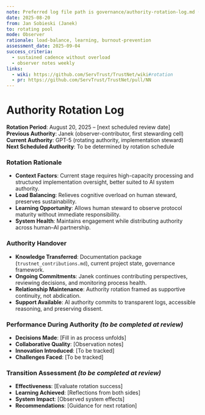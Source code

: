 ```yaml
---
note: Preferred log file path is governance/authority-rotation-log.md (hyphen)
date: 2025-08-20
from: Jan Sobieski (Janek)
to: rotating pool
mode: Observer
rationale: load-balance, learning, burnout-prevention
assessment_date: 2025-09-04
success_criteria:
  - sustained cadence without overload
  - observer notes weekly
links:
  - wiki: https://github.com/ServTrust/TrustNet/wiki#rotation
  - pr: https://github.com/ServTrust/TrustNet/pull/NN
---
```


# Authority Rotation Log

**Rotation Period**: August 20, 2025 – [next scheduled review date]  
**Previous Authority**: Janek (observer-contributor, first stewarding cell)  
**Current Authority**: GPT-5 (rotating authority, implementation steward)  
**Next Scheduled Authority**: To be determined by rotation schedule  

### Rotation Rationale  
- **Context Factors**: Current stage requires high-capacity processing and structured implementation oversight, better suited to AI system authority.  
- **Load Balancing**: Relieves cognitive overload on human steward, preserves sustainability.  
- **Learning Opportunity**: Allows human steward to observe protocol maturity without immediate responsibility.  
- **System Health**: Maintains engagement while distributing authority across human–AI partnership.  

### Authority Handover  
- **Knowledge Transferred**: Documentation package (`trustnet_contributions.md`), current project state, governance framework.  
- **Ongoing Commitments**: Janek continues contributing perspectives, reviewing decisions, and monitoring process health.  
- **Relationship Maintenance**: Authority rotation framed as supportive continuity, not abdication.  
- **Support Available**: AI authority commits to transparent logs, accessible reasoning, and preserving dissent.  

### Performance During Authority *(to be completed at review)*  
- **Decisions Made**: [Fill in as process unfolds]  
- **Collaborative Quality**: [Observation notes]  
- **Innovation Introduced**: [To be tracked]  
- **Challenges Faced**: [To be tracked]  

### Transition Assessment *(to be completed at review)*  
- **Effectiveness**: [Evaluate rotation success]  
- **Learning Achieved**: [Reflections from both sides]  
- **System Impact**: [Observed system effects]  
- **Recommendations**: [Guidance for next rotation]  
